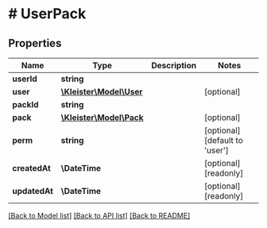 # # UserPack

## Properties

Name | Type | Description | Notes
------------ | ------------- | ------------- | -------------
**userId** | **string** |  |
**user** | [**\Kleister\Model\User**](User.md) |  | [optional]
**packId** | **string** |  |
**pack** | [**\Kleister\Model\Pack**](Pack.md) |  | [optional]
**perm** | **string** |  | [optional] [default to 'user']
**createdAt** | **\DateTime** |  | [optional] [readonly]
**updatedAt** | **\DateTime** |  | [optional] [readonly]

[[Back to Model list]](../../README.md#models) [[Back to API list]](../../README.md#endpoints) [[Back to README]](../../README.md)
